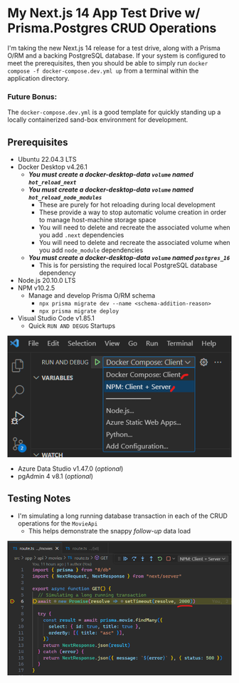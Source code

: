 # My Next.js 14 App Test Drive w/ Prisma.Postgres CRUD Operations
I'm taking the new Next.js 14 release for a test drive, along with a Prisma O/RM and a backing PostgreSQL database. If your system is configured to meet the prerequisites, then you should be able to simply run `docker compose -f docker-compose.dev.yml up` from a terminal within the application directory.

### Future Bonus:
The `docker-compose.dev.yml` is a good template for quickly standing up a locally containerized sand-box environment for development.

## Prerequisites
- Ubuntu 22.04.3 LTS
- Docker Desktop v4.26.1
  - ***You must create a docker-desktop-data `volume` named `hot_reload_next`***
  - ***You must create a docker-desktop-data `volume` named `hot_reload_node_modules`***
    - These are purely for hot reloading during local development
    - These provide a way to stop automatic volume creation in order to manage host-machine storage space
    - You will need to delete and recreate the associated volume when you add `.next` dependencies
    - You will need to delete and recreate the associated volume when you add `node_module` dependencies
  - ***You must create a docker-desktop-data `volume` named `postgres_16`***
    - This is for persisting the required local PostgreSQL database dependency
- Node.js 20.10.0 LTS
- NPM v10.2.5
  - Manage and develop Prisma O/RM schema
    - `npx prisma migrate dev --name <schema-addition-reason>`
    - `npx prisma migrate deploy`
- Visual Studio Code v1.85.1
  - Quick `RUN AND DEGUG` Startups

![alt text](https://github.com/jphillips28/my-next14-app-demo/blob/main/README_image_02.png?raw=true)
- Azure Data Studio v1.47.0 (*optional*)
- pgAdmin 4 v8.1 (*optional*)

## Testing Notes
- I'm simulating a long running database transaction in each of the CRUD operations for the `MovieApi`
  - This helps demonstrate the snappy *follow-up* data load

![alt text](https://github.com/jphillips28/my-next14-app-demo/blob/main/README_image_01.png?raw=true)
